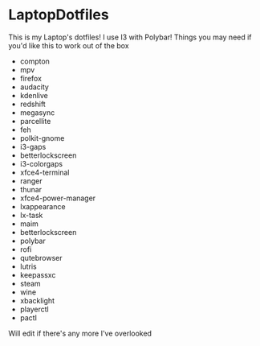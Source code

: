 # LaptopDotfiles
This is my Laptop's dotfiles! I use I3 with Polybar!
Things you may need if you'd like this to work out of the box
- compton
- mpv
- firefox
- audacity
- kdenlive
- redshift
- megasync
- parcellite
- feh
- polkit-gnome
- i3-gaps
- betterlockscreen
- i3-colorgaps
- xfce4-terminal
- ranger
- thunar
- xfce4-power-manager
- lxappearance
- lx-task
- maim
- betterlockscreen
- polybar
- rofi
- qutebrowser
- lutris
- keepassxc
- steam
- wine
- xbacklight
- playerctl
- pactl

Will edit if there's any more I've overlooked

